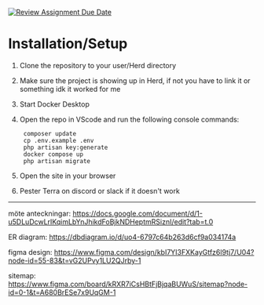 [![Review Assignment Due Date](https://classroom.github.com/assets/deadline-readme-button-22041afd0340ce965d47ae6ef1cefeee28c7c493a6346c4f15d667ab976d596c.svg)](https://classroom.github.com/a/9Y3cG2WL)

# Installation/Setup

1. Clone the repository to your user/Herd directory
2. Make sure the project is showing up in Herd, if not you have to link it or something idk it worked for me
3. Start Docker Desktop
4. Open the repo in VScode and run the following console commands:

        composer update
        cp .env.example .env  
        php artisan key:generate
        docker compose up
        php artisan migrate

5. Open the site in your browser
6. Pester Terra on discord or slack if it doesn't work

___________________
möte anteckningar: https://docs.google.com/document/d/1-u5DLuDcwLrIKqimLbYnJhikdFoBjkNDHeptmRSiznI/edit?tab=t.0

ER diagram: https://dbdiagram.io/d/uo4-6797c64b263d6cf9a034174a

figma design: https://www.figma.com/design/kbI7YI3FXKayGtfz6l9tj7/U04?node-id=55-83&t=vG2UPvy1LU2QJrby-1

sitemap: https://www.figma.com/board/kRXR7iCsHBtFjBjqaBUWuS/sitemap?node-id=0-1&t=A680BrESe7x9UqGM-1
